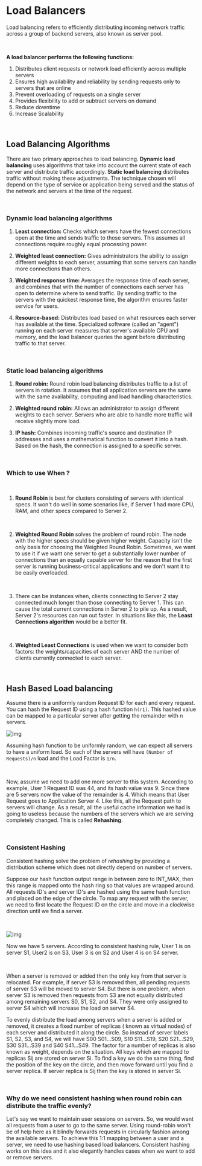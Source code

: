 # Load Balancers
Load balancing refers to efficiently distributing incoming network traffic across a group of backend servers, also known as server pool.

<br>

**A load balancer performs the following functions:**
1. Distributes client requests or network load efficiently across multiple servers
2. Ensures high availability and reliability by sending requests only to servers that are online
3. Prevent overloading of requests on a single server
4. Provides flexibility to add or subtract servers on demand 
5. Reduce downtime
6. Increase Scalability


<br>

## Load Balancing Algorithms
There are two primary approaches to load balancing. **Dynamic load balancing** uses algorithms that take into account the current state of each server and distribute traffic accordingly. **Static load balancing** distributes traffic without making these adjustments. The technique chosen will depend on the type of service or application being served and the status of the network and servers at the time of the request.

<br>

### Dynamic load balancing algorithms

1. **Least connection:** Checks which servers have the fewest connections open at the time and sends traffic to those servers. This assumes all connections require roughly equal processing power.

2. **Weighted least connection:** Gives administrators the ability to assign different weights to each server, assuming that some servers can handle more connections than others.

3. **Weighted response time:** Averages the response time of each server, and combines that with the number of connections each server has open to determine where to send traffic. By sending traffic to the servers with the quickest response time, the algorithm ensures faster service for users.

4. **Resource-based:** Distributes load based on what resources each server has available at the time. Specialized software (called an "agent") running on each server measures that server's available CPU and memory, and the load balancer queries the agent before distributing traffic to that server.

<br>

### Static load balancing algorithms

1. **Round robin:** Round robin load balancing distributes traffic to a list of servers in rotation. It assumes that all application servers are the same with the same availability, computing and load handling characteristics.

2. **Weighted round robin:** Allows an administrator to assign different weights to each server. Servers who are able to handle more traffic will receive slightly more load.

3. **IP hash:** Combines incoming traffic's source and destination IP addresses and uses a mathematical function to convert it into a hash. Based on the hash, the connection is assigned to a specific server.

<br>

### Which to use When ?
<br>

1. **Round Robin** is best for clusters consisting of servers with identical specs. It won't do well in some scenarios like, if Server 1 had more CPU, RAM, and other specs compared to Server 2.

<br>

2. **Weighted Round Robin** solves the problem of round robin. The node with the higher specs should be given higher weight. Capacity isn't the only basis for choosing the Weighted Round Robin. Sometimes, we want to use it if we want one server to get a substantially lower number of connections than an equally capable server for the reason that the first server is running business-critical applications and we don't want it to be easily overloaded. 

<br>

3. There can be instances when, clients connecting to Server 2 stay connected much longer than those connecting to Server 1. This can cause the total current connections in Server 2 to pile up. As a result, Server 2's resources can run out faster. In situations like this, the **Least Connections algorithm** would be a better fit.  

<br>

4. **Weighted Least Connections** is used when we want to consider both factors: the weights/capacities of each server AND the number of clients currently connected to each server.

<br>


## Hash Based Load balancing 
Assume there is a uniformly random Request ID for each and every request. You can hash the Request ID using a hash function `h(r1)`. This hashed value can be mapped to a particular server after getting the remainder with n servers.

![img](https://miro.medium.com/max/875/1*tltkhTL8QA2ENSOR6vGn-Q.png)

Assuming hash function to be uniformly random, we can expect all servers to have a uniform load. So each of the servers will have `(Number of Requests)/n` load and the Load Factor is `1/n`.

<br>

Now, assume we need to add one more server to this system. According to example, User 1 Request ID was 44, and its hash value was 9. Since there are 5 servers now the value of the remainder is 4. Which means that User Request goes to Application Server 4. Like this, all the Request path to servers will change. As a result, all the useful cache information we had is going to useless because the numbers of the servers which we are serving completely changed. This is called **Rehashing**.

<br>

### Consistent Hashing
Consistent hashing solve the problem of *rehashing* by providing a distribution scheme which does not directly depend on number of servers.

Suppose our hash function output range in between zero to INT_MAX, then this range is mapped onto the hash ring so that values are wrapped around. All requests ID's and server ID's are hashed using the same hash function and placed on the edge of the circle. To map any request with the server, we need to first locate the Request ID on the circle and move in a clockwise direction until we find a server.

<br>

![img](https://miro.medium.com/max/684/1*PdXXrVOA_k9A18BD-ZNMfQ.png)

Now we have 5 servers. According to consistent hashing rule, User 1 is on server S1, User2 is on S3, User 3 is on S2 and User 4 is on S4 server.

<br>

When a server is removed or added then the only key from that server is relocated. For example, if server S3 is removed then, all pending requests of server S3 will be moved to server S4. But there is one problem, when server S3 is removed then requests from S3 are not equally distributed among remaining servers S0, S1, S2, and S4. They were only assigned to server S4 which will increase the load on server S4.

To evenly distribute the load among servers when a server is added or removed, it creates a fixed number of replicas ( known as virtual nodes) of each server and distributed it along the circle. So instead of server labels S1, S2, S3, and S4, we will have S00 S01…S09, S10 S11…S19, S20 S21…S29, S30 S31…S39 and S40 S41…S49. The factor for a number of replicas is also known as weight, depends on the situation. All keys which are mapped to replicas Sij are stored on server Si. To find a key we do the same thing, find the position of the key on the circle, and then move forward until you find a server replica. If server replica is Sij then the key is stored in server Si.

<br>

### Why do we need consistent hashing when round robin can distribute the traffic evenly?
Let's say we want to maintain user sessions on servers. So, we would want all requests from a user to go to the same server. Using round-robin won't be of help here as it blindly forwards requests in circularly fashion among the available servers. To achieve this 1:1 mapping between a user and a server, we need to use hashing based load balancers. Consistent hashing works on this idea and it also elegantly handles cases when we want to add or remove servers.


